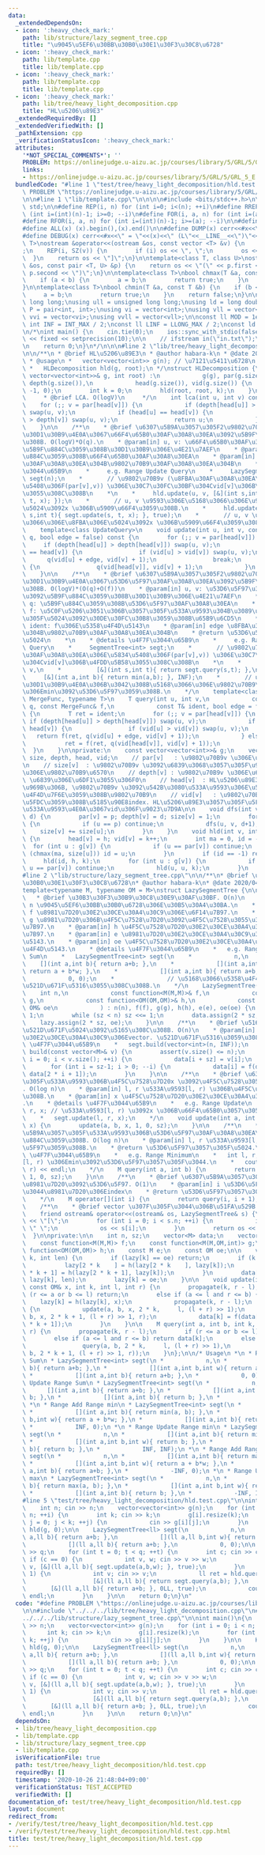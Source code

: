 ```yaml
---
data:
  _extendedDependsOn:
  - icon: ':heavy_check_mark:'
    path: lib/structure/lazy_segment_tree.cpp
    title: "\u9045\u5EF6\u30BB\u30B0\u30E1\u30F3\u30C8\u6728"
  - icon: ':heavy_check_mark:'
    path: lib/template.cpp
    title: lib/template.cpp
  - icon: ':heavy_check_mark:'
    path: lib/template.cpp
    title: lib/template.cpp
  - icon: ':heavy_check_mark:'
    path: lib/tree/heavy_light_decomposition.cpp
    title: "HL\u5206\u89E3"
  _extendedRequiredBy: []
  _extendedVerifiedWith: []
  _pathExtension: cpp
  _verificationStatusIcon: ':heavy_check_mark:'
  attributes:
    '*NOT_SPECIAL_COMMENTS*': ''
    PROBLEM: https://onlinejudge.u-aizu.ac.jp/courses/library/5/GRL/5/GRL_5_E
    links:
    - https://onlinejudge.u-aizu.ac.jp/courses/library/5/GRL/5/GRL_5_E
  bundledCode: "#line 1 \"test/tree/heavy_light_decomposition/hld.test.cpp\"\n#define\
    \ PROBLEM \"https://onlinejudge.u-aizu.ac.jp/courses/library/5/GRL/5/GRL_5_E\"\
    \n\n#line 1 \"lib/template.cpp\"\n\n\n\n#include <bits/stdc++.h>\n\nusing namespace\
    \ std;\n\n#define REP(i, n) for (int i=0; i<(n); ++i)\n#define RREP(i, n) for\
    \ (int i=(int)(n)-1; i>=0; --i)\n#define FOR(i, a, n) for (int i=(a); i<(n); ++i)\n\
    #define RFOR(i, a, n) for (int i=(int)(n)-1; i>=(a); --i)\n\n#define SZ(x) ((int)(x).size())\n\
    #define ALL(x) (x).begin(),(x).end()\n\n#define DUMP(x) cerr<<#x<<\" = \"<<(x)<<endl\n\
    #define DEBUG(x) cerr<<#x<<\" = \"<<(x)<<\" (L\"<<__LINE__<<\")\"<<endl;\n\ntemplate<class\
    \ T>\nostream &operator<<(ostream &os, const vector <T> &v) {\n    os << \"[\"\
    ;\n    REP(i, SZ(v)) {\n        if (i) os << \", \";\n        os << v[i];\n  \
    \  }\n    return os << \"]\";\n}\n\ntemplate<class T, class U>\nostream &operator<<(ostream\
    \ &os, const pair <T, U> &p) {\n    return os << \"(\" << p.first << \" \" <<\
    \ p.second << \")\";\n}\n\ntemplate<class T>\nbool chmax(T &a, const T &b) {\n\
    \    if (a < b) {\n        a = b;\n        return true;\n    }\n    return false;\n\
    }\n\ntemplate<class T>\nbool chmin(T &a, const T &b) {\n    if (b < a) {\n   \
    \     a = b;\n        return true;\n    }\n    return false;\n}\n\nusing ll =\
    \ long long;\nusing ull = unsigned long long;\nusing ld = long double;\nusing\
    \ P = pair<int, int>;\nusing vi = vector<int>;\nusing vll = vector<ll>;\nusing\
    \ vvi = vector<vi>;\nusing vvll = vector<vll>;\n\nconst ll MOD = 1e9 + 7;\nconst\
    \ int INF = INT_MAX / 2;\nconst ll LINF = LLONG_MAX / 2;\nconst ld eps = 1e-9;\n\
    \n/*\nint main() {\n    cin.tie(0);\n    ios::sync_with_stdio(false);\n    cout\
    \ << fixed << setprecision(10);\n\n    // ifstream in(\"in.txt\");\n    // cin.rdbuf(in.rdbuf());\n\
    \n    return 0;\n}\n*/\n\n\n#line 2 \"lib/tree/heavy_light_decomposition.cpp\"\
    \n\n/**\n * @brief HL\u5206\u89E3\n * @author habara-k\n * @date 2020/10/15\n\
    \ * @usage\n *   vector<vector<int>> g(n); // \u7121\u5411\u6728\n *   int root;\n\
    \ *   HLDecomposition hld(g, root);\n */\nstruct HLDecomposition {\n\n    HLDecomposition(const\
    \ vector<vector<int>>& g, int root) :\n            g(g), par(g.size()), size(g.size()),\
    \ depth(g.size()),\n            head(g.size()), vid(g.size()) {\n        dfs(root,\
    \ -1, 0);\n        int k = 0;\n        hld(root, root, k);\n    }\n\n    /**\n\
    \     * @brief LCA. O(logV)\n     */\n    int lca(int u, int v) const {\n    \
    \    for (;; v = par[head[v]]) {\n            if (depth[head[u]] > depth[head[v]])\
    \ swap(u, v);\n            if (head[u] == head[v]) {\n                if (depth[u]\
    \ > depth[v]) swap(u, v);\n                return u;\n            }\n        }\n\
    \    }\n\n    /**\n    * @brief \u6307\u5B9A\u3057\u305F2\u9802\u70B9\u9593\u306E\
    \u30D1\u30B9\u4E0A\u3067\u66F4\u65B0\u30AF\u30A8\u30EA\u3092\u5B9F\u884C\u3059\
    \u308B. O(logV)*O(q).\n    * @param[in] u, v: \u66F4\u65B0\u30AF\u30A8\u30EA\u3092\
    \u5B9F\u884C\u3059\u308B\u30D1\u30B9\u306E\u4E21\u7AEF\n    * @param[in] q: \u5B9F\
    \u884C\u3059\u308B\u66F4\u65B0\u30AF\u30A8\u30EA\n    * @param[in] edge: \u8FBA\
    \u30AF\u30A8\u30EA\u304B\u9802\u70B9\u30AF\u30A8\u30EA\u304B\n    * @details \u4F7F\
    \u3044\u65B9\n    *     e.g. Range Update Query\n    *     LazySegmentTree<int>\
    \ segt(n);\n    *       // \u9802\u70B9v (\u8FBA\u30AF\u30A8\u30EA\u306E\u5834\
    \u5408\u306F(par[v],v)) \u306E\u30C7\u30FC\u30BF\u304Cvid[v]\u306B\u4FDD\u5B58\
    \u3055\u308C\u308B\n    *\n    *     hld.update(u, v, [&](int s,int t){ segt.update(s,\
    \ t, x); });\n    *       // u, v \u9593\u306E\u5168\u3066\u306E\u9802\u70B9\u306E\
    \u5024\u3092x \u306B\u5909\u66F4\u3059\u308B.\n    *     hld.update(u, v, [&](int\
    \ s,int t){ segt.update(s, t, x); }, true);\n    *       // u, v \u9593\u306E\u5168\
    \u3066\u306E\u8FBA\u306E\u5024\u3092x \u306B\u5909\u66F4\u3059\u308B.\n    */\n\
    \    template<class UpdateQuery>\n    void update(int u, int v, const UpdateQuery&\
    \ q, bool edge = false) const {\n        for (;; v = par[head[v]]) {\n       \
    \     if (depth[head[u]] > depth[head[v]]) swap(u, v);\n            if (head[u]\
    \ == head[v]) {\n                if (vid[u] > vid[v]) swap(u, v);\n          \
    \      q(vid[u] + edge, vid[v] + 1);\n                break;\n            } else\
    \ {\n                q(vid[head[v]], vid[v] + 1);\n            }\n        }\n\
    \    }\n\n    /**\n    * @brief \u6307\u5B9A\u3057\u305F2\u9802\u70B9\u9593\u306E\
    \u30D1\u30B9\u4E0A\u3067\u53D6\u5F97\u30AF\u30A8\u30EA\u3092\u5B9F\u884C\u3059\
    \u308B. O(logV)*(O(q)+O(f))\n    * @param[in] u, v: \u53D6\u5F97\u30AF\u30A8\u30EA\
    \u3092\u5B9F\u884C\u3059\u308B\u30D1\u30B9\u306E\u4E21\u7AEF\n    * @param[in]\
    \ q: \u5B9F\u884C\u3059\u308B\u53D6\u5F97\u30AF\u30A8\u30EA\n    * @param[in]\
    \ f: \u5C0F\u5206\u3051\u306B\u3057\u305F\u533A\u9593\u304B\u3089\u53D6\u5F97\u3057\
    \u305F\u5024\u3092\u30DE\u30FC\u30B8\u3059\u308B\u65B9\u6CD5\n    * @param[in]\
    \ ident: f\u306E\u5358\u4F4D\u5143\n    * @param[in] edge \u8FBA\u30AF\u30A8\u30EA\
    \u304B\u9802\u70B9\u30AF\u30A8\u30EA\u304B\n    * @return \u53D6\u5F97\u3057\u305F\
    \u5024\n    *\n    * @details \u4F7F\u3044\u65B9\n    *     e.g. Range Minimum\
    \ Query\n    *     SegmentTree<int> segt;\n    *       // \u9802\u70B9v (\u8FBA\
    \u30AF\u30A8\u30EA\u306E\u5834\u5408\u306F(par[v],v)) \u306E\u30C7\u30FC\u30BF\
    \u304Cvid[v]\u306B\u4FDD\u5B58\u3055\u308C\u308B\n    *\n    *     hld.query(u,\
    \ v,\n    *          [&](int s,int t){ return segt.query(s,t); },\n    *     \
    \     [&](int a,int b){ return min(a,b); }, INF);\n    *       // u, v \u9593\u306E\
    \u30D1\u30B9\u4E0A\u306B\u3042\u308B\u5168\u3066\u306E\u9802\u70B9\u306E\u5024\
    \u306Emin\u3092\u53D6\u5F97\u3059\u308B.\n    */\n    template<class Query, class\
    \ MergeFunc, typename T>\n    T query(int u, int v,\n            const Query&\
    \ q, const MergeFunc& f,\n            const T& ident, bool edge = false) const\
    \ {\n        T ret = ident;\n        for (;; v = par[head[v]]) {\n           \
    \ if (depth[head[u]] > depth[head[v]]) swap(u, v);\n            if (head[u] ==\
    \ head[v]) {\n                if (vid[u] > vid[v]) swap(u, v);\n             \
    \   return f(ret, q(vid[u] + edge, vid[v] + 1));\n            } else {\n     \
    \           ret = f(ret, q(vid[head[v]], vid[v] + 1));\n            }\n      \
    \  }\n    }\n\nprivate:\n    const vector<vector<int>>& g;\n    vector<int> par,\
    \ size, depth, head, vid;\n    // par[v]   : \u9802\u70B9v \u306E\u89AA\u9802\u70B9\
    \n    // size[v]  : \u9802\u70B9v \u3092\u6839\u3068\u3057\u305F\u90E8\u5206\u6728\
    \u306E\u9802\u70B9\u6570\n    // depth[v] : \u9802\u70B9v \u306E\u6DF1\u3055.\
    \ \u6839\u306E\u6DF1\u3055\u306F0\n    // head[v]  : HL\u5206\u89E3\u3057\u305F\
    \u969B\u306B, \u9802\u70B9v \u3092\u542B\u3080\u533A\u9593\u306E\u5148\u982D\u306B\
    \u4F4D\u7F6E\u3059\u308B\u9802\u70B9\n    // vid[v]   : \u9802\u70B9v \u306B\u5BFE\
    \u5FDC\u3059\u308B\u5185\u90E8index. HL\u5206\u89E3\u3057\u305F\u5F8C\u306E\u5404\
    \u533A\u9593\u4E0A\u3067vid\u306F\u9023\u7D9A\n\n    void dfs(int v, int p, int\
    \ d) {\n        par[v] = p; depth[v] = d; size[v] = 1;\n        for (int u : g[v])\
    \ {\n            if (u == p) continue;\n            dfs(u, v, d+1);\n        \
    \    size[v] += size[u];\n        }\n    }\n    void hld(int v, int h, int& k)\
    \ {\n        head[v] = h; vid[v] = k++;\n        int ma = 0, id = -1;\n      \
    \  for (int u : g[v]) {\n            if (u == par[v]) continue;\n            if\
    \ (chmax(ma, size[u])) id = u;\n        }\n        if (id == -1) return;\n   \
    \     hld(id, h, k);\n        for (int u : g[v]) {\n            if (u == id or\
    \ u == par[v]) continue;\n            hld(u, u, k);\n        }\n    }\n};\n\n\
    #line 2 \"lib/structure/lazy_segment_tree.cpp\"\n\n/**\n* @brief \u9045\u5EF6\u30BB\
    \u30B0\u30E1\u30F3\u30C8\u6728\n* @author habara-k\n* @date 2020/04/26\n*/\n\n\
    template<typename M, typename OM = M>\nstruct LazySegmentTree {\n\n    /**\n \
    \   * @brief \u30B3\u30F3\u30B9\u30C8\u30E9\u30AF\u30BF. O(n)\n    * @param[in]\
    \ n \u9045\u5EF6\u30BB\u30B0\u6728\u306E\u30B5\u30A4\u30BA.\n    * @param[in]\
    \ f \u8981\u7D20\u30E2\u30CE\u30A4\u30C9\u306E\u6F14\u7B97.\n    * @param[in]\
    \ g \u8981\u7D20\u306B\u4F5C\u7528\u7D20\u3092\u4F5C\u7528\u3055\u305B\u308B\u6F14\
    \u7B97.\n    * @param[in] h \u4F5C\u7528\u7D20\u30E2\u30CE\u30A4\u30C9\u306E\u6F14\
    \u7B97.\n    * @param[in] e \u8981\u7D20\u30E2\u30CE\u30A4\u30C9\u306E\u5358\u4F4D\
    \u5143.\n    * @param[in] oe \u4F5C\u7528\u7D20\u30E2\u30CE\u30A4\u30C9\u306E\u5358\
    \u4F4D\u5143.\n    * @details \u4F7F\u3044\u65B9\n    *   e.g. Range Add Range\
    \ Sum\n    *   LazySegmentTree<int> segt(\n    *            n,\n    *        \
    \    [](int a,int b){ return a+b; },\n    *            [](int a,int b,int w){\
    \ return a + b*w; },\n    *            [](int a,int b){ return a+b; },\n    *\
    \            0, 0);\n    *               // \u5168\u3066\u5358\u4F4D\u5143\u3067\
    \u521D\u671F\u5316\u3055\u308C\u308B.\n    */\n    LazySegmentTree(\n        \
    \    int n,\n            const function<M(M,M)>& f,\n            const function<M(M,OM,int)>&\
    \ g,\n            const function<OM(OM,OM)>& h,\n            const M& e, const\
    \ OM& oe\n            ) : n(n), f(f), g(g), h(h), e(e), oe(oe) {\n        sz =\
    \ 1;\n        while (sz < n) sz <<= 1;\n        data.assign(2 * sz, e);\n    \
    \    lazy.assign(2 * sz, oe);\n    }\n\n    /**\n    * @brief \u5168\u4F53\u306B\
    \u521D\u671F\u5024\u3092\u5165\u308C\u308B. O(n)\n    * @param[in] v \u8981\u7D20\
    \u30E2\u30CE\u30A4\u30C9\u306Evector. \u521D\u671F\u5316\u3059\u308B.\n    * @details\
    \ \u4F7F\u3044\u65B9\n    *   segt.build(vector<int>(n, INF));\n    */\n    void\
    \ build(const vector<M>& v) {\n        assert(v.size() <= n);\n        for (int\
    \ i = 0; i < v.size(); ++i) {\n            data[i + sz] = v[i];\n        }\n \
    \       for (int i = sz-1; i > 0; --i) {\n            data[i] = f(data[2 * i],\
    \ data[2 * i + 1]);\n        }\n    }\n\n    /**\n    * @brief \u6307\u5B9A\u3057\
    \u305F\u533A\u9593\u306B\u4F5C\u7528\u7D20x \u3092\u4F5C\u7528\u3055\u305B\u308B\
    . O(log n)\n    * @param[in] l, r \u533A\u9593[l, r) \u306B\u4F5C\u7528\u3055\u305B\
    \u308B.\n    * @param[in] x \u4F5C\u7528\u7D20\u30E2\u30CE\u30A4\u30C9\u306E\u5143\
    .\n    * @details \u4F7F\u3044\u65B9\n    *   e.g. Range Update\n    *   int l,\
    \ r, x; // \u533A\u9593[l, r) \u3092x \u306B\u66F4\u65B0\u3057\u305F\u3044.\n\
    \    *   segt.update(l, r, x);\n    */\n    void update(int a, int b, const OM&\
    \ x) {\n        update(a, b, x, 1, 0, sz);\n    }\n\n    /**\n    * @brief \u6307\
    \u5B9A\u3057\u305F\u533A\u9593\u306B\u53D6\u5F97\u30AF\u30A8\u30EA\u3092\u5B9F\
    \u884C\u3059\u308B. O(log n)\n    * @param[in] l, r \u533A\u9593[l, r) \u3092\u53D6\
    \u5F97\u3059\u308B.\n    * @return \u53D6\u5F97\u3057\u305F\u5024.\n    * @details\
    \ \u4F7F\u3044\u65B9\n    *   e.g. Range Minimum\n    *   int l, r; // \u533A\u9593\
    [l, r) \u306Emin\u3092\u53D6\u5F97\u3057\u305F\u3044.\n    *   cout << segt.query(l,\
    \ r) << endl;\n    */\n    M query(int a, int b) {\n        return query(a, b,\
    \ 1, 0, sz);\n    }\n\n    /**\n    * @brief \u6307\u5B9A\u3057\u305Findex\u306E\
    \u8981\u7D20\u3092\u53D6\u5F97. O(1)\n    * @param[in] i \u53D6\u5F97\u3057\u305F\
    \u3044\u8981\u7D20\u306Eindex\n    * @return \u53D6\u5F97\u3057\u305F\u5024.\n\
    \    */\n    M operator[](int i) {\n        return query(i, i + 1);\n    }\n\n\
    \    /**\n    * @brief vector \u307F\u305F\u3044\u306B\u51FA\u529B.\n    */\n\
    \    friend ostream& operator<<(ostream& os, LazySegmentTree& s) {\n        os\
    \ << \"[\";\n        for (int i = 0; i < s.n; ++i) {\n            if (i) os <<\
    \ \" \";\n            os << s[i];\n        }\n        return os << \"]\";\n  \
    \  }\n\nprivate:\n\n    int n, sz;\n    vector<M> data;\n    vector<OM> lazy;\n\
    \    const function<M(M,M)> f;\n    const function<M(M,OM,int)> g;\n    const\
    \ function<OM(OM,OM)> h;\n    const M e;\n    const OM oe;\n\n    void propagate(int\
    \ k, int len) {\n        if (lazy[k] == oe) return;\n        if (k < sz) {\n \
    \           lazy[2 * k    ] = h(lazy[2 * k    ], lazy[k]);\n            lazy[2\
    \ * k + 1] = h(lazy[2 * k + 1], lazy[k]);\n        }\n        data[k] = g(data[k],\
    \ lazy[k], len);\n        lazy[k] = oe;\n    }\n\n    void update(int a, int b,\
    \ const OM& x, int k, int l, int r) {\n        propagate(k, r - l);\n        if\
    \ (r <= a or b <= l) return;\n        else if (a <= l and r <= b) {\n        \
    \    lazy[k] = h(lazy[k], x);\n            propagate(k, r - l);\n        } else\
    \ {\n            update(a, b, x, 2 * k,     l, (l + r) >> 1);\n            update(a,\
    \ b, x, 2 * k + 1, (l + r) >> 1, r);\n            data[k] = f(data[2 * k], data[2\
    \ * k + 1]);\n        }\n    }\n\n    M query(int a, int b, int k, int l, int\
    \ r) {\n        propagate(k, r - l);\n        if (r <= a or b <= l) return e;\n\
    \        else if (a <= l and r <= b) return data[k];\n        else return f(\n\
    \                query(a, b, 2 * k,     l, (l + r) >> 1),\n                query(a,\
    \ b, 2 * k + 1, (l + r) >> 1, r));\n    }\n};\n\n/* Usage\n *\n * Range Add Range\
    \ Sum\n * LazySegmentTree<int> segt(\n *            n,\n *            [](int a,int\
    \ b){ return a+b; },\n *            [](int a,int b,int w){ return a + b*w; },\n\
    \ *            [](int a,int b){ return a+b; },\n *            0, 0);\n *\n * Range\
    \ Update Range Sum\n * LazySegmentTree<int> segt(\n *            n,\n *      \
    \      [](int a,int b){ return a+b; },\n *            [](int a,int b,int w){ return\
    \ b; },\n *            [](int a,int b){ return b; },\n *            0, INF);\n\
    \ *\n * Range Add Range min\n * LazySegmentTree<int> segt(\n *            n,\n\
    \ *            [](int a,int b){ return min(a, b); },\n *            [](int a,int\
    \ b,int w){ return a + b*w; },\n *            [](int a,int b){ return a+b; },\n\
    \ *            INF, 0);\n *\n * Range Update Range min\n * LazySegmentTree<int>\
    \ segt(\n *            n,\n *            [](int a,int b){ return min(a, b); },\n\
    \ *            [](int a,int b,int w){ return b; },\n *            [](int a,int\
    \ b){ return b; },\n *            INF, INF);\n *\n * Range Add Range max\n * LazySegmentTree<int>\
    \ segt(\n *            n,\n *            [](int a,int b){ return max(a, b); },\n\
    \ *            [](int a,int b,int w){ return a + b*w; },\n *            [](int\
    \ a,int b){ return a+b; },\n *            -INF, 0);\n *\n * Range Update Range\
    \ max\n * LazySegmentTree<int> segt(\n *            n,\n *            [](int a,int\
    \ b){ return max(a, b); },\n *            [](int a,int b,int w){ return b; },\n\
    \ *            [](int a,int b){ return b; },\n *            -INF, INF);\n */\n\
    #line 5 \"test/tree/heavy_light_decomposition/hld.test.cpp\"\n\nint main()\n{\n\
    \    int n; cin >> n;\n    vector<vector<int>> g(n);\n    for (int i = 0; i <\
    \ n; ++i) {\n        int k; cin >> k;\n        g[i].resize(k);\n        for (int\
    \ j = 0; j < k; ++j) {\n            cin >> g[i][j];\n        }\n    }\n\n    HLDecomposition\
    \ hld(g, 0);\n\n    LazySegmentTree<ll> segt(\n            n,\n            [](ll\
    \ a,ll b){ return a+b; },\n            [](ll a,ll b,int w){ return a+b*w; },\n\
    \            [](ll a,ll b){ return a+b; },\n            0, 0);\n\n    int q; cin\
    \ >> q;\n    for (int t = 0; t < q; ++t) {\n        int c; cin >> c;\n       \
    \ if (c == 0) {\n            int v, w; cin >> v >> w;\n            hld.update(0,\
    \ v, [&](ll a,ll b){ segt.update(a,b,w); }, true);\n        }\n        if (c ==\
    \ 1) {\n            int v; cin >> v;\n            ll ret = hld.query(0, v,\n \
    \                   [&](ll a,ll b){ return segt.query(a,b); },\n             \
    \       [&](ll a,ll b){ return a+b; }, 0LL, true);\n            cout << ret <<\
    \ endl;\n        }\n    }\n\n    return 0;\n}\n"
  code: "#define PROBLEM \"https://onlinejudge.u-aizu.ac.jp/courses/library/5/GRL/5/GRL_5_E\"\
    \n\n#include \"../../../lib/tree/heavy_light_decomposition.cpp\"\n#include \"\
    ../../../lib/structure/lazy_segment_tree.cpp\"\n\nint main()\n{\n    int n; cin\
    \ >> n;\n    vector<vector<int>> g(n);\n    for (int i = 0; i < n; ++i) {\n  \
    \      int k; cin >> k;\n        g[i].resize(k);\n        for (int j = 0; j <\
    \ k; ++j) {\n            cin >> g[i][j];\n        }\n    }\n\n    HLDecomposition\
    \ hld(g, 0);\n\n    LazySegmentTree<ll> segt(\n            n,\n            [](ll\
    \ a,ll b){ return a+b; },\n            [](ll a,ll b,int w){ return a+b*w; },\n\
    \            [](ll a,ll b){ return a+b; },\n            0, 0);\n\n    int q; cin\
    \ >> q;\n    for (int t = 0; t < q; ++t) {\n        int c; cin >> c;\n       \
    \ if (c == 0) {\n            int v, w; cin >> v >> w;\n            hld.update(0,\
    \ v, [&](ll a,ll b){ segt.update(a,b,w); }, true);\n        }\n        if (c ==\
    \ 1) {\n            int v; cin >> v;\n            ll ret = hld.query(0, v,\n \
    \                   [&](ll a,ll b){ return segt.query(a,b); },\n             \
    \       [&](ll a,ll b){ return a+b; }, 0LL, true);\n            cout << ret <<\
    \ endl;\n        }\n    }\n\n    return 0;\n}\n"
  dependsOn:
  - lib/tree/heavy_light_decomposition.cpp
  - lib/template.cpp
  - lib/structure/lazy_segment_tree.cpp
  - lib/template.cpp
  isVerificationFile: true
  path: test/tree/heavy_light_decomposition/hld.test.cpp
  requiredBy: []
  timestamp: '2020-10-26 21:48:04+09:00'
  verificationStatus: TEST_ACCEPTED
  verifiedWith: []
documentation_of: test/tree/heavy_light_decomposition/hld.test.cpp
layout: document
redirect_from:
- /verify/test/tree/heavy_light_decomposition/hld.test.cpp
- /verify/test/tree/heavy_light_decomposition/hld.test.cpp.html
title: test/tree/heavy_light_decomposition/hld.test.cpp
---
```

